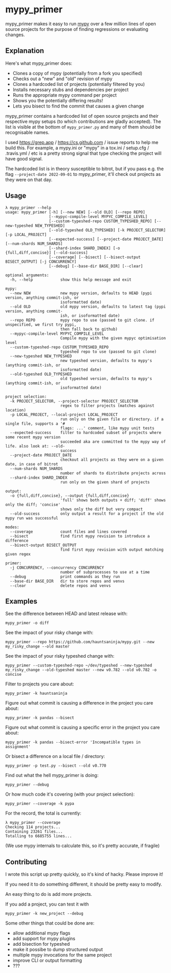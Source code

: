 # mypy_primer

mypy_primer makes it easy to run [mypy](https://github.com/python/mypy/) over a few million lines of
open source projects for the purpose of finding regressions or evaluating changes.

## Explanation

Here's what mypy_primer does:
- Clones a copy of mypy (potentially from a fork you specified)
- Checks out a "new" and "old" revision of mypy
- Clones a hardcoded list of projects (potentially filtered by you)
- Installs necessary stubs and dependencies per project
- Runs the appropriate mypy command per project
- Shows you the potentially differing results!
- Lets you bisect to find the commit that causes a given change

mypy_primer contains a hardcoded list of open source projects and their respective mypy setups (to
which contributions are gladly accepted). The list is visible at the bottom of `mypy_primer.py` and
many of them should be recognisable names.

I used https://grep.app / https://cs.github.com / issue reports to help me build this. For example,
a mypy.ini or "mypy" in a tox.ini / setup.cfg / .travis.yml / etc is a pretty strong signal that
type checking the project will have good signal.

The hardcoded list is in theory susceptible to bitrot, but if you pass e.g. the flag
`--project-date 2022-09-01` to mypy_primer, it'll check out projects as they were on that day.

## Usage

```
λ mypy_primer --help
usage: mypy_primer [-h] [--new NEW] [--old OLD] [--repo REPO]
                   [--mypyc-compile-level MYPYC_COMPILE_LEVEL]
                   [--custom-typeshed-repo CUSTOM_TYPESHED_REPO] [--new-typeshed NEW_TYPESHED]
                   [--old-typeshed OLD_TYPESHED] [-k PROJECT_SELECTOR] [-p LOCAL_PROJECT]
                   [--expected-success] [--project-date PROJECT_DATE] [--num-shards NUM_SHARDS]
                   [--shard-index SHARD_INDEX] [-o {full,diff,concise}] [--old-success]
                   [--coverage] [--bisect] [--bisect-output BISECT_OUTPUT] [-j CONCURRENCY]
                   [--debug] [--base-dir BASE_DIR] [--clear]

optional arguments:
  -h, --help            show this help message and exit

mypy:
  --new NEW             new mypy version, defaults to HEAD (pypi version, anything commit-ish, or
                        isoformatted date)
  --old OLD             old mypy version, defaults to latest tag (pypi version, anything commit-
                        ish, or isoformatted date)
  --repo REPO           mypy repo to use (passed to git clone. if unspecified, we first try pypi,
                        then fall back to github)
  --mypyc-compile-level MYPYC_COMPILE_LEVEL
                        Compile mypy with the given mypyc optimisation level
  --custom-typeshed-repo CUSTOM_TYPESHED_REPO
                        typeshed repo to use (passed to git clone)
  --new-typeshed NEW_TYPESHED
                        new typeshed version, defaults to mypy's (anything commit-ish, or
                        isoformatted date)
  --old-typeshed OLD_TYPESHED
                        old typeshed version, defaults to mypy's (anything commit-ish, or
                        isoformatted date)

project selection:
  -k PROJECT_SELECTOR, --project-selector PROJECT_SELECTOR
                        regex to filter projects (matches against location)
  -p LOCAL_PROJECT, --local-project LOCAL_PROJECT
                        run only on the given file or directory. if a single file, supports a '#
                        flags: ...' comment, like mypy unit tests
  --expected-success    filter to hardcoded subset of projects where some recent mypy version
                        succeeded aka are committed to the mypy way of life. also look at: --old-
                        success
  --project-date PROJECT_DATE
                        checkout all projects as they were on a given date, in case of bitrot
  --num-shards NUM_SHARDS
                        number of shards to distribute projects across
  --shard-index SHARD_INDEX
                        run only on the given shard of projects

output:
  -o {full,diff,concise}, --output {full,diff,concise}
                        'full' shows both outputs + diff; 'diff' shows only the diff; 'concise'
                        shows only the diff but very compact
  --old-success         only output a result for a project if the old mypy run was successful

modes:
  --coverage            count files and lines covered
  --bisect              find first mypy revision to introduce a difference
  --bisect-output BISECT_OUTPUT
                        find first mypy revision with output matching given regex

primer:
  -j CONCURRENCY, --concurrency CONCURRENCY
                        number of subprocesses to use at a time
  --debug               print commands as they run
  --base-dir BASE_DIR   dir to store repos and venvs
  --clear               delete repos and venvs
```

## Examples

See the difference between HEAD and latest release with:
```
mypy_primer -o diff
```

See the impact of your risky change with:
```
mypy_primer --repo https://github.com/hauntsaninja/mypy.git --new my_risky_change --old master
```

See the impact of your risky typeshed change with:
```
mypy_primer --custom-typeshed-repo ~/dev/typeshed --new-typeshed my_risky_change --old-typeshed master --new v0.782 --old v0.782 -o concise
```

Filter to projects you care about:
```
mypy_primer -k hauntsaninja
```

Figure out what commit is causing a difference in the project you care about:
```
mypy_primer -k pandas --bisect
```

Figure out what commit is causing a specific error in the project you care about:
```
mypy_primer -k pandas --bisect-error 'Incompatible types in assignment'
```

Or bisect a difference on a local file / directory:
```
mypy_primer -p test.py --bisect --old v0.770
```

Find out what the hell mypy_primer is doing:
```
mypy_primer --debug
```

Or how much code it's covering (with your project selection):
```
mypy_primer --coverage -k pypa
```

For the record, the total is currently:
```
λ mypy_primer --coverage
Checking 114 projects...
Containing 23261 files...
Totalling to 6685755 lines...
```
(We use mypy internals to calculate this, so it's pretty accurate, if fragile)

## Contributing

I wrote this script up pretty quickly, so it's kind of hacky. Please improve it!

If you need it to do something different, it should be pretty easy to modify.

An easy thing to do is add more projects.

If you add a project, you can test it with
```
mypy_primer -k new_project --debug
```

Some other things that could be done are:
- allow additional mypy flags
- add support for mypy plugins
- add bisection for typeshed
- make it possibe to dump structured output
- multiple mypy invocations for the same project
- improve CLI or output formatting
- ???
